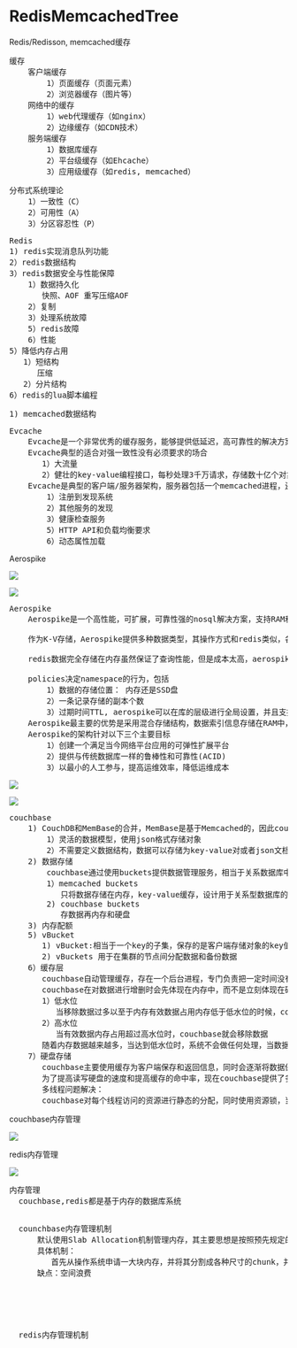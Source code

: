 # RedisMemcachedTree
Redis/Redisson, memcached缓存

<pre>
缓存
	客户端缓存
	    1）页面缓存（页面元素）
		2）浏览器缓存（图片等）
	网络中的缓存
	    1）web代理缓存（如nginx）
		2）边缘缓存（如CDN技术）
	服务端缓存
	    1）数据库缓存
	    2）平台级缓存（如Ehcache）
	    3）应用级缓存（如redis, memcached）
</pre>

<pre>
分布式系统理论
    1）一致性（C）
    2）可用性（A）
    3）分区容忍性（P）
</pre>

<pre>
Redis
1) redis实现消息队列功能
2）redis数据结构
3）redis数据安全与性能保障
    1）数据持久化
       快照、AOF 重写压缩AOF
    2）复制
    3）处理系统故障
    5）redis故障
    6）性能
5）降低内存占用
   1）短结构
      压缩
   2）分片结构
6）redis的lua脚本编程   
</pre>

<pre>
1) memcached数据结构
</pre>

<pre>
Evcache
	Evcache是一个非常优秀的缓存服务，能够提供低延迟，高可靠性的解决方案，基于memcached的内存存储，
	Evcache典型的适合对强一致性没有必须要求的场合
	   1）大流量
	   2）健壮的key-value编程接口，每秒处理3千万请求，存储数十亿个对象，跨数千台memcached服务器
    Evcache是典型的客户端/服务器架构，服务器包括一个memcached进程，还包括一个Prana的java进程用于与发现服务通信并托管本地管理，以及监控服务健康状态和统计状态的各种应用，并将统计信息发送给Netflix平台的统计服务面向微服务的java应用提供了一个集成应用程序到微服务生态系统的HTTP接口，主要功能包括
		1）注册到发现系统
		2）其他服务的发现
		3）健康检查服务
		5）HTTP API和负载均衡要求
		6）动态属性加载
</pre>

Aerospike

![](https://i.imgur.com/NeZOsM2.png)

![](https://i.imgur.com/N9YTK0n.png)

<pre>
Aerospike
    Aerospike是一个高性能，可扩展，可靠性强的nosql解决方案，支持RAM和SSD作为存储介质，并针对SSD特殊优化，广泛应用于实时竞价等实时计算领域,官方保证99%的操作在1ms内完成，并提供集群数据自动rebalance，集群感知客户端等功能，且支持超大规模数据库
    
    作为K-V存储，Aerospike提供多种数据类型，其操作方式和redis类似，各种维护工具，比redis维护友好

    redis数据完全存储在内存虽然保证了查询性能，但是成本太高，aerospike最大的卖点就是数据可以存储在SSD上，并且保证了和redis相同的查询性能，内部在访问SSD时屏蔽了文件系统层级，直接访问地址，保证了数据的读取速度

    policies决定namespace的行为，包括
		1）数据的存储位置： 内存还是SSD盘
		2）一条记录存储的副本个数
		3）过期时间TTL, aerospike可以在库的层级进行全局设置，并且支持对于已经存在的数据进行TTL的设置
    Aerospike最主要的优势是采用混合存储结构，数据索引信息存储在RAM中，而数据本身可以存储在SSD盘，通过直接硬盘访问可以带来难以置信的性能,主要应用于数百G,数T等大规模并且并发数在数万以上，对读写性能要求较高的场景，目前主要集中在互联网广告领域。
    Aerospike的架构针对以下三个主要目标
		1）创建一个满足当今网络平台应用的可弹性扩展平台
		2）提供与传统数据库一样的鲁棒性和可靠性(ACID)
		3）以最小的人工参与，提高运维效率，降低运维成本
</pre>

![](https://i.imgur.com/edDlpNP.png)

![](https://i.imgur.com/ZDy8aaC.png)


<pre>
couchbase
    1) CouchDB和MemBase的合并，MemBase是基于Memcached的，因此couchbase结合了couchbase的简单可靠和memcached的高性能，以及membase的可扩展性
        1）灵活的数据模型，使用json格式存储对象
        2）不需要定义数据结构，数据可以存储为key-value对或者json文档，scaleout只需要增加服务器就行
    2) 数据存储
	    couchbase通过使用buckets提供数据管理服务，相当于关系数据库中的库，保存数据时，先建bucket，然后直接插入，couchbase有两种类型的buckets
		1）memcached buckets
		   只将数据存储在内存，key-value缓存，设计用于关系型数据库的缓存
		2) couchbase buckets
		   存数据再内存和硬盘
	3) 内存配额
    5) vBucket
       1) vBucket:相当于一个key的子集，保存的是客户端存储对象的key值，通过vBucket，客户端直接访问保存信息的服务器，不需要通过中间代理或者其他架构，每个key属于一个vBucket,通过key计算出vBucket,在从vBucket与服务器的对照表中找到具体的服务器，从具体服务器获取数据
       2) vBuckets 用于在集群的节点间分配数据和备份数据
    6）缓存层
	   couchbase自动管理缓存，存在一个后台进程，专门负责把一定时间没有被访问的数据移出内存，可配置具体参数，
	   couchbase在对数据进行增删时会先体现在内存中，而不是立刻体现在硬盘上，等待执行的硬盘操作会以write queue的形式排队执行，通过这种特性使得读写速度非常快
	   1）低水位
	      当移除数据过多以至于内存有效数据占用内存低于低水位的时候，couchbase会随机挑选一些文件到内存中以达到低水位，
	   2）高水位
	      当有效数据内存占用超过高水位时，couchbase就会移除数据
	   随着内存数据越来越多，当达到低水位时，系统不会做任何处理，当数据量持续增加，达到高水位时，系统会启动一个job移除数据，当达到低水位时任务停止
    7）硬盘存储
       couchbase主要使用缓存为客户端保存和返回信息，同时会逐渐将数据保存到硬盘以维持高可靠性，
       为了提高读写硬盘的速度和提高缓存的命中率，现在couchbase提供了多线程读写
       多线程问题解决：
       couchbase对每个线程访问的资源进行静态的分配，同时使用资源锁，当创建多个读写线程时，服务器为每个线程单独分配了不同的vbuckets,保证同一个vbuckets只有一个读线程，一个写线程访问
</pre>

couchbase内存管理

![](https://i.imgur.com/ElBnxGu.png)

redis内存管理

![](https://i.imgur.com/8VLZ9bF.png)

<pre>
内存管理
  couchbase,redis都是基于内存的数据库系统
  <pre>
  counchbase内存管理机制
	  默认使用Slab Allocation机制管理内存，其主要思想是按照预先规定的大小，将分配的内存分割成特定长度的块以存储相应长度的key-value数据记录，以完全解决内存碎片问题,所有的key-value数据都存储在slab allocation系统里，而couchbase的其它内存请求则通过普通的malloc/free来申请，
	  具体机制：
	     首先从操作系统申请一大块内存，并将其分割成各种尺寸的chunk，并把尺寸相同的块分成组slab class， 其中chunk就是用来存储数据的最小单位，可以设置chunk的增长因子
      缺点：空间浪费
  </pre>

  <pre>
  redis内存管理机制
  </pre>
</pre>
